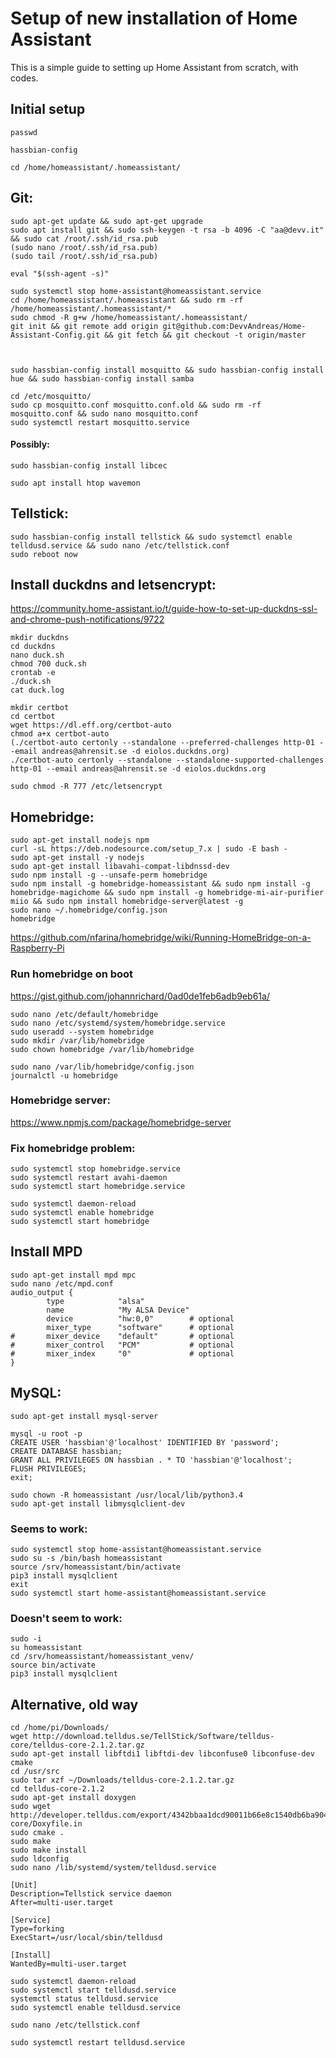 # Setup of new installation of Home Assistant
This is a simple guide to setting up Home Assistant from scratch, with codes.
## Initial setup
``` shell
passwd

hassbian-config

cd /home/homeassistant/.homeassistant/
```


## Git:
``` shell
sudo apt-get update && sudo apt-get upgrade
sudo apt install git && sudo ssh-keygen -t rsa -b 4096 -C "aa@devv.it" && sudo cat /root/.ssh/id_rsa.pub
(sudo nano /root/.ssh/id_rsa.pub)
(sudo tail /root/.ssh/id_rsa.pub)

eval "$(ssh-agent -s)"

sudo systemctl stop home-assistant@homeassistant.service 
cd /home/homeassistant/.homeassistant && sudo rm -rf /home/homeassistant/.homeassistant/*
sudo chmod -R g+w /home/homeassistant/.homeassistant/
git init && git remote add origin git@github.com:DevvAndreas/Home-Assistant-Config.git && git fetch && git checkout -t origin/master



sudo hassbian-config install mosquitto && sudo hassbian-config install hue && sudo hassbian-config install samba 

cd /etc/mosquitto/
sudo cp mosquitto.conf mosquitto.conf.old && sudo rm -rf mosquitto.conf && sudo nano mosquitto.conf
sudo systemctl restart mosquitto.service 
```

#### Possibly:
``` shell
sudo hassbian-config install libcec 
```

``` shell
sudo apt install htop wavemon
```

## Tellstick:
``` shell
sudo hassbian-config install tellstick && sudo systemctl enable telldusd.service && sudo nano /etc/tellstick.conf
sudo reboot now
```

## Install duckdns and letsencrypt:
https://community.home-assistant.io/t/guide-how-to-set-up-duckdns-ssl-and-chrome-push-notifications/9722
``` shell
mkdir duckdns
cd duckdns
nano duck.sh
chmod 700 duck.sh
crontab -e
./duck.sh
cat duck.log
```

``` shell
mkdir certbot
cd certbot
wget https://dl.eff.org/certbot-auto
chmod a+x certbot-auto
(./certbot-auto certonly --standalone --preferred-challenges http-01 --email andreas@ahrensit.se -d eiolos.duckdns.org)
./certbot-auto certonly --standalone --standalone-supported-challenges http-01 --email andreas@ahrensit.se -d eiolos.duckdns.org

sudo chmod -R 777 /etc/letsencrypt
```

## Homebridge:
``` shell
sudo apt-get install nodejs npm
curl -sL https://deb.nodesource.com/setup_7.x | sudo -E bash -
sudo apt-get install -y nodejs
sudo apt-get install libavahi-compat-libdnssd-dev
sudo npm install -g --unsafe-perm homebridge
sudo npm install -g homebridge-homeassistant && sudo npm install -g homebridge-magichome && sudo npm install -g homebridge-mi-air-purifier miio && sudo npm install homebridge-server@latest -g
sudo nano ~/.homebridge/config.json
homebridge
```
https://github.com/nfarina/homebridge/wiki/Running-HomeBridge-on-a-Raspberry-Pi

### Run homebridge on boot
https://gist.github.com/johannrichard/0ad0de1feb6adb9eb61a/
``` shell
sudo nano /etc/default/homebridge
sudo nano /etc/systemd/system/homebridge.service
sudo useradd --system homebridge
sudo mkdir /var/lib/homebridge
sudo chown homebridge /var/lib/homebridge

sudo nano /var/lib/homebridge/config.json
journalctl -u homebridge
```

### Homebridge server:
https://www.npmjs.com/package/homebridge-server

### Fix homebridge problem:
``` shell
sudo systemctl stop homebridge.service
sudo systemctl restart avahi-daemon
sudo systemctl start homebridge.service 
```



``` shell
sudo systemctl daemon-reload
sudo systemctl enable homebridge
sudo systemctl start homebridge
```

## Install MPD
``` shell
sudo apt-get install mpd mpc
sudo nano /etc/mpd.conf
audio_output {
        type            "alsa"
        name            "My ALSA Device"
        device          "hw:0,0"        # optional
        mixer_type      "software"      # optional
#       mixer_device    "default"       # optional
#       mixer_control   "PCM"           # optional
#       mixer_index     "0"             # optional
}
```

## MySQL:
``` shell 
sudo apt-get install mysql-server
```

``` shell 
mysql -u root -p
CREATE USER 'hassbian'@'localhost' IDENTIFIED BY 'password';
CREATE DATABASE hassbian;
GRANT ALL PRIVILEGES ON hassbian . * TO 'hassbian'@'localhost';
FLUSH PRIVILEGES;
exit;
```

``` shell 
sudo chown -R homeassistant /usr/local/lib/python3.4
sudo apt-get install libmysqlclient-dev
```

### Seems to work:
``` shell
sudo systemctl stop home-assistant@homeassistant.service
sudo su -s /bin/bash homeassistant
source /srv/homeassistant/bin/activate
pip3 install mysqlclient
exit
sudo systemctl start home-assistant@homeassistant.service
```

### Doesn't seem to work:
``` shell
sudo -i
su homeassistant
cd /srv/homeassistant/homeassistant_venv/
source bin/activate
pip3 install mysqlclient
```

## Alternative, old way

``` shell
cd /home/pi/Downloads/
wget http://download.telldus.se/TellStick/Software/telldus-core/telldus-core-2.1.2.tar.gz
sudo apt-get install libftdi1 libftdi-dev libconfuse0 libconfuse-dev cmake
cd /usr/src
sudo tar xzf ~/Downloads/telldus-core-2.1.2.tar.gz
cd telldus-core-2.1.2
sudo apt-get install doxygen
sudo wget http://developer.telldus.com/export/4342bbaa1dcd90011b66e8c1540db6ba904877fe/telldus-core/Doxyfile.in
sudo cmake .
sudo make
sudo make install
sudo ldconfig
sudo nano /lib/systemd/system/telldusd.service

[Unit]
Description=Tellstick service daemon
After=multi-user.target

[Service]
Type=forking
ExecStart=/usr/local/sbin/telldusd

[Install]
WantedBy=multi-user.target

sudo systemctl daemon-reload
sudo systemctl start telldusd.service
systemctl status telldusd.service
sudo systemctl enable telldusd.service

sudo nano /etc/tellstick.conf

sudo systemctl restart telldusd.service
```
